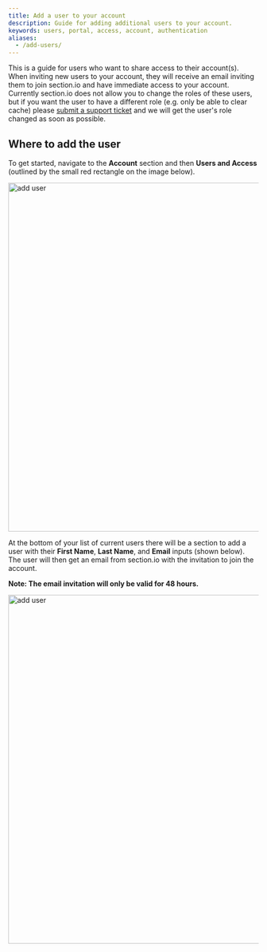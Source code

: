 ```yaml
---
title: Add a user to your account
description: Guide for adding additional users to your account.
keywords: users, portal, access, account, authentication
aliases:
  - /add-users/
---
```


This is a guide for users who want to share access to their account(s). When inviting new users to your account, they will receive an email inviting them to join section.io and have immediate access to your account. Currently section.io does not allow you to change the roles of these users, but if you want the user to have a different role (e.g. only be able to clear cache) please [submit a support ticket](https://support.section.io) and we will get the user's role changed as soon as possible.

## Where to add the user

To get started, navigate to the **Account** section and then **Users and Access** (outlined by the small red rectangle on the image below).

<img src="/assets/images/docs/add-user-new.png" alt="add user" width="700px" />

At the bottom of your list of current users there will be a section to add a user with their **First Name**, **Last Name**, and **Email** inputs (shown below). The user will then get an email from section.io with the invitation to join the account.

**Note: The email invitation will only be valid for 48 hours.**

<img src="/assets/images/docs/add-user-new2.png" alt="add user" width="700px" />

